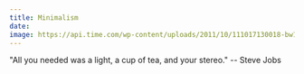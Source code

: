 ```yaml
---
title: Minimalism
date:
image: https://api.time.com/wp-content/uploads/2011/10/111017130018-bw1.jpg?quality=75&w=1440
---
```


"All you needed was a light, a cup of tea, and your stereo." -- Steve Jobs
